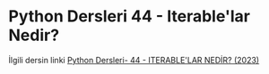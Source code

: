 # Python Dersleri 44 - Iterable'lar Nedir?

İlgili dersin linki [Python Dersleri- 44 - ITERABLE'LAR NEDİR? (2023)](https://youtu.be/qNchNPM_X1M)
